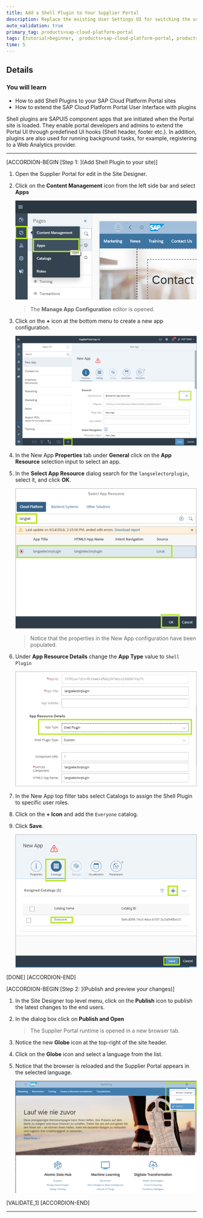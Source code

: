 ```yaml
---
title: Add a Shell Plugin to Your Supplier Portal
description: Replace the existing User Settings UI for switching the user's language with an alternative using a SAP Fiori Shell Plugin.
auto_validation: true
primary_tag: products>sap-cloud-platform-portal
tags: [tutorial>beginner,  products>sap-cloud-platform-portal, products>sap-cloud-platform]
time: 5
---
```


## Details
### You will learn  
  - How to add Shell Plugins to your SAP Cloud Platform Portal sites
  - How to extend the SAP Cloud Platform Portal User Interface with plugins

Shell plugins are SAPUI5 component apps that are initiated when the Portal site is loaded. They enable portal developers and admins to extend the Portal UI through predefined UI hooks (Shell header, footer etc.). In addition, plugins are also used for running background tasks, for example, registering to a Web Analytics provider.

---

[ACCORDION-BEGIN [Step 1: ](Add Shell Plugin to your site)]
1. Open the Supplier Portal for edit in the Site Designer.

2. Click on the **Content Management** icon from the left side bar and select **Apps**

    ![Content management](1-content-management.png)

    > The **Manage App Configuration** editor is opened.

3. Click on the **+** icon at the bottom menu to create a new app configuration.

    ![New app configuration](1-new-app-config.png)

4. In the New App **Properties** tab under **General** click on the **App Resource** selection input to select an app.

5. In the **Select App Resource** dialog search for the `langselectorplugin`, select it, and click **OK**.

    ![Select application resource](2-select-app.png)

    > Notice that the properties in the New App configuration have been populated.

6. Under **App Resource Details** change the **App Type** value to `Shell Plugin`

    ![Change Type to shell plugin](3-app-type-plugin.png)

7. In the New App top filter tabs select Catalogs to assign the Shell Plugin to specific user roles.

8. Click on the **+ Icon** and add the `Everyone` catalog.

9. Click **Save**.

    ![Assign Everyone Catalog](4-assign-catalog.png)

[DONE]
[ACCORDION-END]

[ACCORDION-BEGIN [Step 2: ](Publish and preview your changes)]
1. In the Site Designer top level menu, click on the **Publish** icon to publish the latest changes to the end users.
2. In the dialog box click on **Publish and Open**

    > The Supplier Portal runtime is opened in a new browser tab.

3. Notice the new **Globe** icon at the top-right of the site header.
4. Click on the **Globe** icon and select a language from the list.
5. Notice that the browser is reloaded and the Supplier Portal appears in the selected  language.

    ![Updated Site Runtime](5-site-runtime.png)



[VALIDATE_1]
[ACCORDION-END]

---
